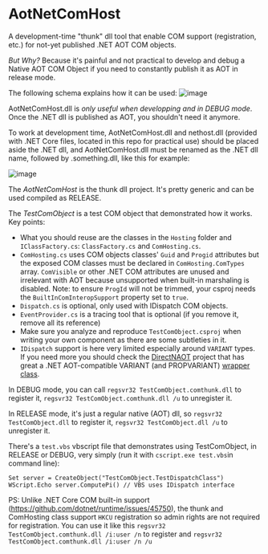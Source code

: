 # AotNetComHost
A development-time "thunk" dll tool that enable COM support (registration, etc.) for not-yet published .NET AOT COM objects.

*But Why?* Because it's painful and not practical to develop and debug a Native AOT COM Object if you need to constantly publish it as AOT in release mode.

The following schema explains how it can be used:
![image](https://github.com/user-attachments/assets/0b4bf816-3491-4299-b2fb-12c5e78b2fff)

AotNetComHost.dll is *only useful when developping and in DEBUG mode*. Once the .NET dll is published as AOT, you shouldn't need it anymore.

To work at development time, AotNetComHost.dll and nethost.dll (provided with .NET Core files, located in this repo for practical use) should be placed aside the .NET dll, and AotNetComHost.dll must be renamed as the .NET dll name, followed by .something.dll, like this for example:

![image](https://github.com/user-attachments/assets/231cff72-8fc0-4ffc-a2a9-dce3a30f531b)

The *AotNetComHost* is the thunk dll project. It's pretty generic and can be used compiled as RELEASE.

The *TestComObject* is a test COM object that demonstrated how it works. Key points:
* What you should reuse are the classes in the `Hosting` folder and `IClassFactory.cs`: `ClassFactory.cs` and `ComHosting.cs`.
* `ComHosting.cs` uses COM objects classes' `Guid` and `Progid` attributes but the exposed COM classes must be declared in `ComHosting.ComTypes` array. `ComVisible` or other .NET COM attributes are unused and irrelevant with AOT because unsupported when built-in marshaling is disabled. Note: to ensure `ProgId` will not be trimmed, your csproj needs the `BuiltInComInteropSupport` property set to `true`.
* `Dispatch.cs` is optional, only used with IDispatch COM objects.
* `EventProvider.cs` is a tracing tool that is optional (if you remove it, remove all its reference)
* Make sure you analyze and reproduce `TestComObject.csproj` when writing your own component as there are some subtleties in it.
* `IDispatch` support is here very limited especially around `VARIANT` types. If you need more you should check the [DirectNAOT](https://github.com/smourier/DirectNAot) project that has great a .NET AOT-compatible VARIANT (and PROPVARIANT) [wrapper class](https://github.com/smourier/DirectNAot/blob/main/DirectN.Extensions/Utilities/Variant.cs).

In DEBUG mode, you can call `regsvr32 TestComObject.comthunk.dll` to register it, `regsvr32 TestComObject.comthunk.dll /u` to unregister it.

In RELEASE mode, it's just a regular native (AOT) dll, so `regsvr32 TestComObject.dll` to register it, `regsvr32 TestComObject.dll /u` to unregister it.

There's a `test.vbs` vbscript file that demonstrates using TestComObject, in RELEASE or DEBUG, very simply (run it with `cscript.exe test.vbs`in command line):

    Set server = CreateObject("TestComObject.TestDispatchClass")
    WScript.Echo server.ComputePi() // VBS uses IDispatch interface

PS: Unlike .NET Core COM built-in support (https://github.com/dotnet/runtime/issues/45750), the thunk and ComHosting class support `HKCU` registration so admin rights are not required for registration. You can use it like this `regsvr32 TestComObject.comthunk.dll /i:user /n` to register and `regsvr32 TestComObject.comthunk.dll /i:user /n /u`


